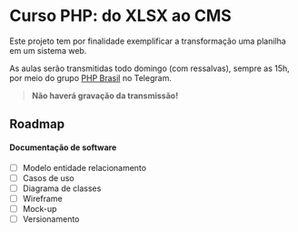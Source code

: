 # Curso PHP: do XLSX ao CMS
Este projeto tem por finalidade exemplificar a transformação uma planilha em um sistema web.

As aulas serão transmitidas todo domingo (com ressalvas), sempre as 15h, por meio do grupo [PHP Brasil](https://t.me/phpbrasil) no Telegram.

> **Não haverá gravação da transmissão!**

## Roadmap
#### Documentação de software
- [ ] Modelo entidade relacionamento
- [ ] Casos de uso
- [ ] Diagrama de classes
- [ ] Wireframe
- [ ] Mock-up
- [ ] Versionamento
